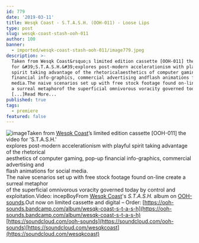 ```yaml
---
id: 779
date: '2019-03-11'
title: Wesqk Coast - S.T.A.S.H. (OOH-011) - Loose Lips
type: post
slug: wesqk-coast-stash-ooh-011
author: 100
banner:
  - imported/wesqk-coast-stash-ooh-011/image779.jpeg
description: >-
  Taken from Wesqk Coast&rsquo;s limited edition cassette [OOH-011] the video
  for &#39;S.T.A.S.H.&#39;explores post-modern accelerationism with playful
  spirit taking advantage of the rhetoricalaesthetics of computer gaming, pop-up
  financial info-graphics, commercial advertising andflash animations for social
  media.The naive scenarios set up with free stock footage found on-line create
  a surreal metaphorof the superficial omnivorous voracity governed today
  [...]Read More...
published: true
tags:
  - premiere
featured: false
---
```

![image](../imported/wesqk-coast-stash-ooh-011/image779.jpeg)Taken from [Wesqk Coast](https://wesqkcoast.bandcamp.com/)’s limited edition cassette \[OOH-011\] the video for 'S.T.A.S.H.'  
explores post-modern accelerationism with playful spirit taking advantage of the rhetorical  
aesthetics of computer gaming, pop-up financial info-graphics, commercial advertising and  
flash animations for social media.  
The naive scenarios set up with free stock footage found on-line create a surreal metaphor  
of the superficial omnivorous voracity governed today by control and exploitation.Video: incepBoyFrom [Wesqk Coast](https://wesqkcoast.bandcamp.com/)'s _S.T.A.S.H._ album on [OOH-sounds](https://ooh-sounds.bandcamp.com).Out now on limited cassette and digital – Order: [https://ooh-sounds.bandcamp.com/album/wesqk-coast-s-t-a-s-h](https://ooh-sounds.bandcamp.com/album/wesqk-coast-s-t-a-s-h)[https://soundcloud.com/ooh-sounds](https://soundcloud.com/ooh-sounds)[https://soundcloud.com/wesqkcoast](https://soundcloud.com/wesqkcoast)